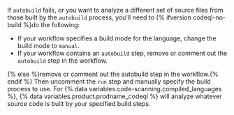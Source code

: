 If `autobuild` fails, or you want to analyze a different set of source files from those built by the `autobuild` process, you'll need to {% ifversion codeql-no-build %}do the following:

- If your workflow specifies a build mode for the language, change the build mode to `manual`.
- If your workflow contains an `autobuild` step, remove or comment out the `autobuild` step in the workflow.

{% else %}remove or comment out the autobuild step in the workflow.{% endif %} Then uncomment the `run` step and manually specify the build process to use. For {% data variables.code-scanning.compiled_languages %}, {% data variables.product.prodname_codeql %} will analyze whatever source code is built by your specified build steps.
